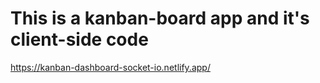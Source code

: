 # This is a kanban-board app and it's client-side code


https://kanban-dashboard-socket-io.netlify.app/
